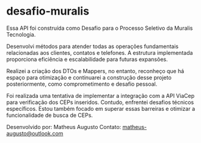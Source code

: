 # desafio-muralis

Essa API foi construída como Desafio para o Processo Seletivo da Muralis Tecnologia.

Desenvolvi métodos para atender todas as operações fundamentais relacionadas aos clientes, contatos e telefones.
A estrutura implementada proporciona eficiência e escalabilidade para futuras expansões.
       
Realizei a criação dos DTOs e Mappers, no entanto, reconheço que há espaço para otimização e continuarei a construção desse projeto posteriormente, como comprometimento e desafio pessoal.

Foi realizada uma tentativa de implementar a integração com a API ViaCep para verificação dos CEPs inseridos.
Contudo, enfrentei desafios técnicos específicos. Estou também focado em superar essas barreiras e otimizar a funcionalidade de busca de CEPs.

Desenvolvido por: Matheus Augusto
Contato: matheus-augusto@outlook.com

